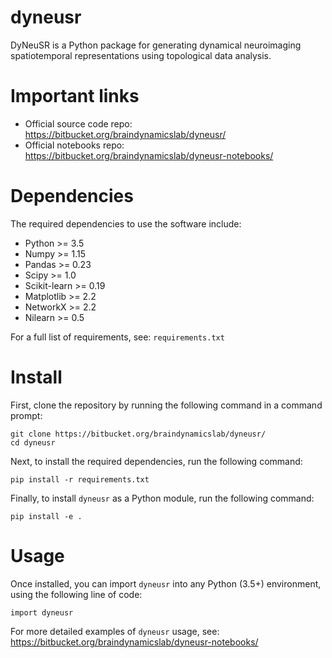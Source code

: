 dyneusr
=======

DyNeuSR is a Python package for generating dynamical neuroimaging spatiotemporal representations using topological data analysis.


Important links
===============

- Official source code repo: https://bitbucket.org/braindynamicslab/dyneusr/
- Official notebooks repo: https://bitbucket.org/braindynamicslab/dyneusr-notebooks/


Dependencies
============

The required dependencies to use the software include:

* Python >= 3.5
* Numpy >= 1.15
* Pandas >= 0.23
* Scipy >= 1.0
* Scikit-learn >= 0.19
* Matplotlib >= 2.2
* NetworkX >= 2.2
* Nilearn >= 0.5

For a full list of requirements, see: `requirements.txt`


Install
=======

First, clone the repository by running the following command in a command prompt:
	
	
	git clone https://bitbucket.org/braindynamicslab/dyneusr/
	cd dyneusr
	

Next, to install the required dependencies, run the following command:


	pip install -r requirements.txt


Finally, to install `dyneusr` as a Python module, run the following command:
	

	pip install -e .


Usage
=====

Once installed, you can import `dyneusr` into any Python (3.5+) environment, using the following line of code:

	import dyneusr


For more detailed examples of `dyneusr` usage, see: https://bitbucket.org/braindynamicslab/dyneusr-notebooks/
